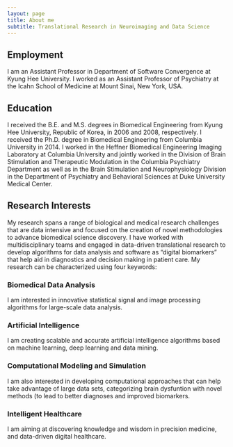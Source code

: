 ```yaml
---
layout: page
title: About me
subtitle: Translational Research in Neuroimaging and Data Science
---
```




## Employment

I am an Assistant Professor in Department of Software Convergence at Kyung Hee University. I worked as an Assistant Professor of Psychiatry at the Icahn School of Medicine at Mount Sinai, New York, USA.

## Education

I received the B.E. and M.S. degrees in Biomedical Engineering from Kyung Hee University, Republic of Korea, in 2006 and 2008, respectively. I received the Ph.D. degree in Biomedical Engineering from Columbia University in 2014. I worked in the Heffner Biomedical Engineering Imaging Laboratory at Columbia University and jointly worked in the Division of Brain Stimulation and Therapeutic Modulation in the Columbia Psychiatry Department as well as in the Brain Stimulation and Neurophysiology Division in the Department of Psychiatry and Behavioral Sciences at Duke University Medical Center. 

## Research Interests

My research spans a range of biological and medical research challenges that are data intensive and focused on the creation of novel methodologies to advance biomedical science discovery. I have worked with multidisciplinary teams and engaged in data-driven translational research to develop algorithms for data analysis and software as “digital biomarkers” that help aid in diagnostics and decision making in patient care. 
My research can be characterized using four keywords: 
### Biomedical Data Analysis 
I am interested in innovative statistical signal and image processing algorithms for large-scale data analysis. 
### Artificial Intelligence
I am creating scalable and accurate artificial intelligence algorithms based on machine learning, deep learning and data mining. 
### Computational Modeling and Simulation
I am also interested in developing computational approaches that can help take advantage of large data sets, categorizing brain dysfuntion with novel methods (to lead to better diagnoses and improved biomarkers.
### Intelligent Healthcare
I am aiming at discovering knowledge and wisdom in precision medicine, and data-driven digital healthcare.


